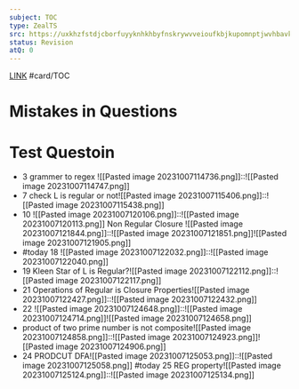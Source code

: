 ```yaml
---
subject: TOC
type: ZealTS
src: https://uxkhzfstdjcborfuyyknhkhbyfnskrywvveioufkbjkupomnptjwvhbavkysuhi.vercel.app/solution.html?testId=62b1b55b45b9ff36f6109f0c&test_id=4
status: Revision
atQ: 0
---
```

[LINK](https://uxkhzfstdjcborfuyyknhkhbyfnskrywvveioufkbjkupomnptjwvhbavkysuhi.vercel.app/solution.html?testId=62b1b55b45b9ff36f6109f0c&test_id=4)
#card/TOC
# Mistakes in Questions

# Test Questoin
- 3 grammer to regex ![[Pasted image 20231007114736.png]]::![[Pasted image 20231007114747.png]] <!--SR:!2024-01-30,68,310-->
- 7 check L is regular or not![[Pasted image 20231007115406.png]]::![[Pasted image 20231007115438.png]] <!--SR:!2024-01-29,67,312-->
- 10 ![[Pasted image 20231007120106.png]]::![[Pasted image 20231007120113.png]] <!--SR:!2023-12-10,17,293-->
Non Regular Closure ![[Pasted image 20231007121844.png]]::![[Pasted image 20231007121851.png]]![[Pasted image 20231007121905.png]] <!--SR:!2023-11-24,1,212-->
- #today 18 ![[Pasted image 20231007122032.png]]::![[Pasted image 20231007122040.png]] <!--SR:!2023-12-07,14,292-->
- 19 Kleen Star of L is Regular?![[Pasted image 20231007122112.png]]::![[Pasted image 20231007122117.png]] <!--SR:!2023-12-01,8,252-->
- 21 Operations of Regular is Closure Properties![[Pasted image 20231007122427.png]]::![[Pasted image 20231007122432.png]] <!--SR:!2024-01-18,56,312-->
- 22 ![[Pasted image 20231007124648.png]]::![[Pasted image 20231007124714.png]]![[Pasted image 20231007124658.png]] <!--SR:!2023-12-01,8,252-->
- product of two prime number is not composite![[Pasted image 20231007124858.png]]::![[Pasted image 20231007124923.png]]![[Pasted image 20231007124906.png]] <!--SR:!2023-12-03,10,272-->
- 24 PRODCUT DFA![[Pasted image 20231007125053.png]]::![[Pasted image 20231007125058.png]] <!--SR:!2024-01-17,55,312-->
#today 25 REG property![[Pasted image 20231007125124.png]]::![[Pasted image 20231007125134.png]]